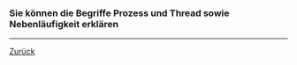 ### Sie können die Begriffe Prozess und Thread sowie Nebenläufigkeit erklären

---

[Zurück](400threads.md)


